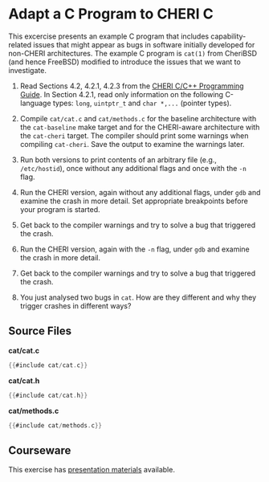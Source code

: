 # Adapt a C Program to CHERI C

This excercise presents an example C program that includes capability-related
issues that might appear as bugs in software initially developed for non-CHERI
architectures.  The example C program is `cat(1)` from CheriBSD (and hence
FreeBSD) modified to introduce the issues that we want to investigate.


1. Read Sections 4.2, 4.2.1, 4.2.3 from the
   [CHERI C/C++ Programming Guide](https://www.cl.cam.ac.uk/techreports/UCAM-CL-TR-947.pdf).
   In Section 4.2.1, read only information on the following C-language types:
   `long`, `uintptr_t` and `char *,...` (pointer types).

2. Compile `cat/cat.c` and `cat/methods.c` for the baseline architecture with the
   `cat-baseline` make target and for the CHERI-aware architecture with the `cat-cheri` 
   target. The compiler should print some warnings when compiling `cat-cheri`.  Save the
   output to examine the warnings later.

3. Run both versions to print contents of an arbitrary file (e.g.,
   `/etc/hostid`), once without any additional flags and once with the `-n`
   flag.

4. Run the CHERI version, again without any additional flags, under `gdb` and
   examine the crash in more detail. Set appropriate breakpoints before your 
   program is started.

5. Get back to the compiler warnings and try to solve a bug that triggered the
   crash.

6. Run the CHERI version, again with the `-n` flag, under `gdb` and examine the
   crash in more detail.

7. Get back to the compiler warnings and try to solve a bug that triggered the
   crash.

8. You just analysed two bugs in `cat`. How are they different and why they
   trigger crashes in different ways?

## Source Files

**cat/cat.c**
```C
{{#include cat/cat.c}}
```

**cat/cat.h**
```C
{{#include cat/cat.h}}
```

**cat/methods.c**
```C
{{#include cat/methods.c}}
```

## Courseware

This exercise has [presentation materials](./adapt-c.pptx) available.
